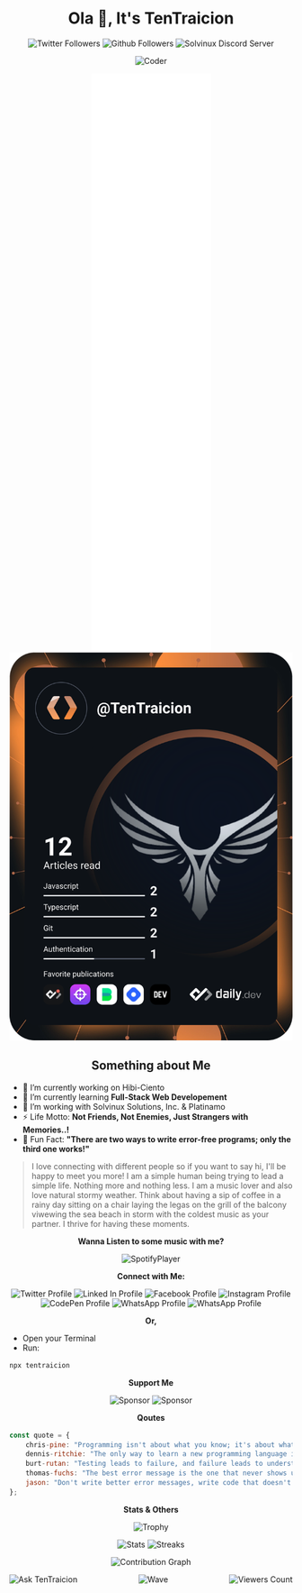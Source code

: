 <h1 align="center">Ola 👋, It's TenTraicion</h1>
<p align="center">
    <a href="https://twitter.com/TenTraicion" style="text-decoration: none;">
        <img src="https://img.shields.io/twitter/follow/TenTraicion?logo=twitter&style=social&label=%20Followers" alt="Twitter Followers">
    </a>
    <a href="https://tentraicion.github.io" style="text-decoration: none;">
        <img src="https://img.shields.io/github/followers/TenTraicion?label=%20Followers&style=social" alt="Github Followers">
    </a>
    <a href="https://discord.com/invite/BCf59exHJV" style="text-decoration: none;">
        <img src="https://badgen.net/discord/online-members/BCf59exHJV" alt="Solvinux Discord Server">
    </a>
</p>
<p align="center">
    <img src="https://raw.githubusercontent.com/abhisheknaiidu/abhisheknaiidu/master/code.gif" alt="Coder">
</p>
<p align="center"><img src="/github-metrics.svg" alt="Metrics"><img src="/devcard.svg" alt="DevCard"></p>
<h2 align="center">Something about Me</h2>
<ul>
    <li> 🔭 I’m currently working on <a href="https://github.com/TenTraicion/hibi-ciento" style="text-decoration: none;">Hibi-Ciento</a></li>
    <li> 🌱 I’m currently learning <strong>Full-Stack Web Developement</strong></li>
    <li> 🤝 I’m working with <a href="https://github.com/Solvinux" style="text-decoration: none;">Solvinux Solutions, Inc.</a> & <a href="https://github.com/Platinamo" style="text-decoration: none;">Platinamo</a></li>
    <li> ⚡ Life Motto: <strong>Not Friends, Not Enemies, Just Strangers with Memories..!</strong></li>
    <li> 🤔 Fun Fact: <strong>"There are two ways to write error-free programs; only the third one works!"</strong></li>
</ul>

> I love connecting with different people so if you want to say hi, I'll be happy to meet you more! I am a simple human being trying to lead a simple life. Nothing more and nothing less. I am a music lover and also love natural stormy weather. Think about having a sip of coffee in a rainy day sitting on a chair laying the legas on the grill of the balcony viwewing the sea beach in storm with the coldest music as your partner. I thrive for having these moments.

<p align="center"><strong>Wanna Listen to some music with me?</strong></p>
<p align="center"><a href="https://spotify-github-profile.vercel.app/api/view?uid=f0k6l3nba1l5g2bo3p30rkjgn&redirect=true" style="text-decoration: none;">
    <img src="https://spotify-github-profile.vercel.app/api/view?uid=f0k6l3nba1l5g2bo3p30rkjgn&cover_image=true&theme=default&bar_color_cover=false" alt="SpotifyPlayer">
</a></p>
<p align="center"><strong>Connect with Me:</strong></p>
<p align="center">
    <a href="https://twitter.com/TenTraicion" style="text-decoration: none;">
        <img src="https://img.shields.io/badge/Twitter-%231877F2.svg?&style=flat-square&logo=twitter&logoColor=white&color=071A2C" alt="Twitter Profile">
    </a>
    <a href="https://linkedin.com/in/tentraicion" style="text-decoration: none;">
        <img src="https://img.shields.io/badge/LinkedIn-%230077B5.svg?&style=flat-square&logo=linkedin&logoColor=white&color=071A2C" alt="Linked In Profile">
    </a>
    <a href="https://fb.com/tentraicion" style="text-decoration: none;">
        <img src="https://img.shields.io/badge/Facebook-%231877F2.svg?&style=flat-square&logo=facebook&logoColor=white&color=071A2C" alt="Facebook Profile">
    </a>
    <a href="https://instagram.com/tentraicion" style="text-decoration: none;">
        <img src="https://img.shields.io/badge/Instagram-%23E4405F.svg?&style=flat-square&logo=instagram&logoColor=white&color=071A2C" alt="Instagram Profile">
    </a>
    <a href="https://codepen.io/tentraicion" style="text-decoration: none;">
        <img src="https://img.shields.io/badge/CodePen-%230077B5.svg?&style=flat-square&logo=codepen&logoColor=white&color=071A2C" alt="CodePen Profile">
    </a>
    <a href="https://wa.me/message/25KLOLUBX7WQF" style="text-decoration: none;">
        <img src="https://img.shields.io/badge/WhatsApp-%230077B5.svg?&style=flat-square&logo=whatsapp&logoColor=white&color=071A2C" alt="WhatsApp Profile">
    </a>
    <a href="https://t.me/TenTraicion" style="text-decoration: none;">
        <img src="https://img.shields.io/badge/Telegram-%230077B5.svg?&style=flat-square&logo=telegram&logoColor=white&color=071A2C" alt="WhatsApp Profile">
    </a>
</p>
<p align="center"><strong>Or,</strong></p>
<ul>
    <li>Open your Terminal</li>
    <li>Run:</li>
</ul>

```bash
npx tentraicion
```

<p align="center"><strong>Support Me</strong></p>
<p align="center">
    <a href="https://www.buymeacoffee.com/tentraicion" style="text-decoration: none;"><img src="https://img.shields.io/badge/-Buy%20Me%20A%20Coffee-yellow?style=social&logo=buymeacoffee" alt="Sponsor"></a>
    <a href="https://ko-fi.com/tentraicion" style="text-decoration: none;"><img src="https://img.shields.io/badge/-Buy%20Me%20A%20Coffee-yellow?style=social&logo=kofi" alt="Sponsor"></a>
</p>
<p align="center"><strong>Qoutes</strong></p>

```javascript
const quote = {
    chris-pine: "Programming isn't about what you know; it's about what you can figure out."
    dennis-ritchie: "The only way to learn a new programming language is by writing programs in it."
    burt-rutan: "Testing leads to failure, and failure leads to understanding."
    thomas-fuchs: "The best error message is the one that never shows up."
    jason: "Don't write better error messages, write code that doesn't need them."
};
```

<p align="center"><strong>Stats & Others</strong></p>
<p align="center"><img src="https://github-profile-trophy.vercel.app/?username=tentraicion&no-frame=true&theme=nord&row=1" alt="Trophy"></p>
<p align="center">
    <img src="https://github-readme-stats.vercel.app/api?username=tentraicion&show_icons=true&theme=moltack&count_private=true" alt="Stats" width="400px">
    <img src="http://github-readme-streak-stats.herokuapp.com?user=tentraicion&theme=garden&hide_border=true&date_format=M%20j%5B%2C%20Y%5D" alt="Streaks" width="400px">
</p>
<p align="center"><img src="https://activity-graph.herokuapp.com/graph?username=tentraicion&theme=react-dark&bg_color=20232a&hide_border=true" alt="Contribution Graph"></p>
<p align="left">
     <a href="mailto:tentraicion@gmail.com" style="text-decoration: none;">
        <img src="https://img.shields.io/badge/Ask%20me-anything-1abc9c.svg" alt="Ask TenTraicion" align="left">
    </a>
    <a href="https://tentraicion.github.io" style="text-decoration: none;">
        <img src="https://komarev.com/ghpvc/?username=tentraicion&label=Visitors&color=0e75b6&style=flat" alt="Viewers Count" align="right">
    </a>
</p>
<p align="center"><img src="https://raw.githubusercontent.com/bornmay/bornmay/Update/svg/Bottom.svg" alt="Wave"></p>
